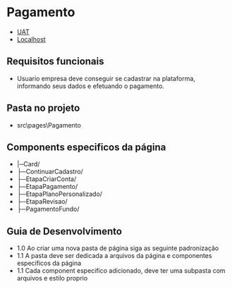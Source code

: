 
# Pagamento

- [UAT](https://web.opti.marketing/cadastro)
- [Localhost](http://localhost:3000/cadastro)
 
## Requisitos funcionais

- Usuario empresa deve conseguir se cadastrar na plataforma, informando seus dados e efetuando o pagamento.

## Pasta no projeto
- src\pages\Pagamento


## Components especificos da página
- |─Card/
- ├─ContinuarCadastro/
- ├─EtapaCriarConta/
- ├─EtapaPagamento/
- ├─EtapaPlanoPersonalizado/
- ├─EtapaRevisao/
- ├─PagamentoFundo/

## Guia de Desenvolvimento

- 1.0 Ao criar uma nova pasta de página siga as seguinte padronização
- 1.1 A pasta deve ser dedicada a arquivos da página e componentes especificos da página
- 1.1 Cada component especifico adicionado, deve ter uma subpasta com arquivos e estilo proprio


